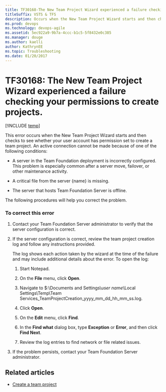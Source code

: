 ```yaml
---
title: TF30168-The New Team Project Wizard experienced a failure checking your permissions to create projects titleSuffix: VSTS & TFS
description: Occurs when the New Team Project Wizard starts and then checks to see whether your user account has permission set to create a team project.
ms.prod: devops
ms.technology: devops-agile
ms.assetid: 5ec922a9-9b7a-4ccc-b1c5-5f8432e0c385
ms.manager: douge
ms.author: kaelliauthor: KathrynEE
ms.topic: Troubleshooting
ms.date: 01/20/2017
---
```


# TF30168: The New Team Project Wizard experienced a failure checking your permissions to create projects.

[!INCLUDE [temp](../../../_shared/dev15-version-header.md)]

This error occurs when the New Team Project Wizard starts and then checks to see whether your user account has permission set to create a team project. An active connection cannot be made because of one of the following conditions:  
  
-   A server in the Team Foundation deployment is incorrectly configured. This problem is especially common after a server move, failover, or other maintenance activity.  
  
-   A critical file from the server {name} is missing.  
  
-   The server that hosts Team Foundation Server is offline.  
  
 The following procedures will help you correct the problem.  
  
### To correct this error  
  
1.  Contact your Team Foundation Server administrator to verify that the server configuration is correct.  
  
2.  If the server configuration is correct, review the team project creation log and follow any instructions provided.  
  
     The log shows each action taken by the wizard at the time of the failure and may include additional details about the error. To open the log:  
  
    1.  Start Notepad.  
  
    2.  On the **File** menu, click **Open**.  
  
    3.  Navigate to $:\Documents and Settings\\*user name*\Local Settings\Temp\Team Services_TeamProjectCreation_yyyy_mm_dd_hh_mm_ss.log.  
  
    4.  Click **Open**.  
  
    5.  On the **Edit** menu, click **Find**.  
  
    6.  In the **Find what** dialog box, type **Exception** or **Error**, and then click **Find Next**.  
  
    7.  Review the log entries to find network or file related issues.  
  
3.  If the problem persists, contact your Team Foundation Server administrator.  
  
## Related articles
- [Create a team project](../../../../accounts/create-team-project.md)